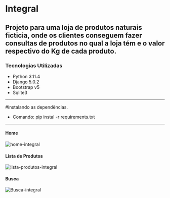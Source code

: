 # Integral

Projeto para uma loja de produtos naturais ficticia, onde os clientes conseguem fazer consultas de produtos no qual a loja tém e o valor respectivo do Kg de cada produto.
-------------
### Tecnologias Utilizadas 
-   Python 3.11.4
-   Django 5.0.2
-   Bootstrap v5
-   Sqlite3
------------
#instalando as dependências.

- Comando: pip instal -r requirements.txt
-------------
#### Home
![home-integral](https://github.com/user-attachments/assets/3a032408-2583-43b0-b15e-5602b11872b7)
#### Lista de Produtos
![lista-produtos-integral](https://github.com/user-attachments/assets/f591ad1f-0192-4cef-b6bb-2dbad2571a96)
#### Busca
![Busca-integral](https://github.com/user-attachments/assets/3fffc888-3816-4a7f-9f9d-2750c3a3a244)
